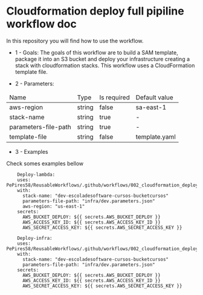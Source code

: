 # Cloudformation deploy full pipiline workflow doc

In this repository you will find how to use the workflow.

- 1 - Goals:
The goals of this workflow are to build a SAM template, package it into an S3 bucket and deploy your infrastructure creating a stack with cloudformation stacks. This workflow uses a CloudFormation template file.

- 2 - Parameters:
<table>
    <thead>
        <tr>
            <td> 
                Name
            </td>
            <td>
                Type
            </td>
            <td>
                Is required
            </td>
            <td>
                Default value
            </td>
        <tr>
    </thead>
    <tbody>
        <tr>
            <td>
                aws-region
            </td>
            <td>
                string
            </td>
            <td>
                false
            </td>
            <td>
                sa-east-1
            </td>
        </tr>
        <tr>
            <td>
                stack-name
            </td>
            <td>
                string
            </td>
            <td>
                true
            </td>
            <td>
                -
            </td>
        </tr>
        <tr>
            <td>
                parameters-file-path
            </td>
            <td>
                string
            </td>
            <td>
                true
            </td>
            <td>
                -
            </td>
        </tr>
        <tr>
            <td>
               template-file
            </td>
            <td>
                string
            </td>
            <td>
                false
            </td>
            <td>
                template.yaml
            </td>
        </tr>
    <tbody>
</table>

- 3 - Examples

Check somes examples bellow

```
    Deploy-lambda:
    uses: PePires58/ReusableWorkflows/.github/workflows/002_cloudformation_deploy_pipeline.yaml@main
    with: 
      stack-name: "dev-escoladesoftware-cursos-bucketcursos"
      parameters-file-path: "infra/dev.parameters.json"
      aws-region: "us-east-1"
    secrets:
      AWS_BUCKET_DEPLOY: ${{ secrets.AWS_BUCKET_DEPLOY }}
      AWS_ACCESS_KEY_ID: ${{ secrets.AWS_ACCESS_KEY_ID }}
      AWS_SECRET_ACCESS_KEY: ${{ secrets.AWS_SECRET_ACCESS_KEY }}
```

```
    Deploy-infra:
    uses: PePires58/ReusableWorkflows/.github/workflows/002_cloudformation_deploy_pipeline.yaml@main
    with: 
      stack-name: "dev-escoladesoftware-cursos-bucketcursos"
      parameters-file-path: "infra/dev.parameters.json"
    secrets:
      AWS_BUCKET_DEPLOY: ${{ secrets.AWS_BUCKET_DEPLOY }}
      AWS_ACCESS_KEY_ID: ${{ secrets.AWS_ACCESS_KEY_ID }}
      AWS_SECRET_ACCESS_KEY: ${{ secrets.AWS_SECRET_ACCESS_KEY }}
```